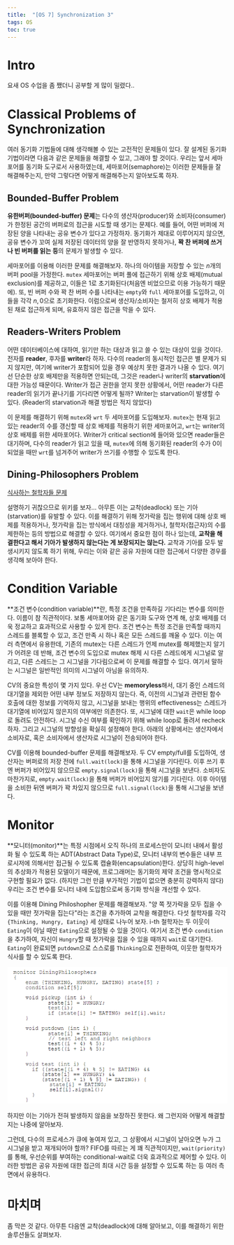 ```yaml
---
title:  "[OS 7] Synchronization 3"
tags: OS
toc: true
---
```


# Intro
요새 OS 수업을 좀 쨌더니 공부할 게 많이 밀렸다..


# Classical Problems of Synchronization
여러 동기화 기법들에 대해 생각해볼 수 있는 고전적인 문제들이 있다. 잘 설계된 동기화 기법이라면 다음과 같은 문제들을 해결할 수 있고, 그래야 할 것이다. 우리는 앞서 세마포어를 동기화 도구로서 사용하였는데, 세마포어(semaphore)는 이러한 문제들을 잘 해결해주는지, 만약 그렇다면 어떻게 해결해주는지 알아보도록 하자.

## Bounded-Buffer Problem
**유한버퍼(bounded-buffer) 문제**는 다수의 생산자(producer)와 소비자(consumer)가 한정된 공간의 버퍼로의 접근을 시도할 때 생기는 문제다. 예를 들어, 어떤 버퍼에 저장된 양을 나타내는 공유 변수가 있다고 가정하자. 동기화가 제대로 이루어지지 않으면, 공유 변수가 꼬여 실제 저장된 데이터의 양을 잘 반영하지 못하거나, **꽉 찬 버퍼에 쓰거나 빈 버퍼를 읽는 등**의 문제가 발생할 수 있다.

세마포어를 이용해 이러한 문제를 해결해보자. 하나의 아이템을 저장할 수 있는 $n$개의 버퍼 pool을 가정한다. `mutex` 세마포어는 버퍼 풀에 접근하기 위해 상호 배제(mutual exclusion)를 제공하고, 이들은 $1$로 초기화된다(처음엔 비었으므로 이용 가능하기 때문에). 또, 빈 버퍼 수와 꽉 찬 버퍼 수를 나타내는 `empty`와 `full` 세마포어를 도입하고, 이들을 각각 $n, 0$으로 초기화한다. 이럼으로써 생산자/소비자는 철저히 상호 배제가 적용된 채로 접근하게 되며, 유효하지 않은 접근을 막을 수 있다.

## Readers-Writers Problem
어떤 데이터베이스에 대하여, 읽기만 하는 대상과 읽고 쓸 수 있는 대상이 있을 것이다. 전자를 **reader**, 후자를 **writer**라 하자. 다수의 reader의 동시적인 접근은 별 문제가 되지 않지만, 여기에 writer가 포함되어 있을 경우 예상치 못한 결과가 나올 수 있다. 여기선 단순한 상호 배제만을 적용하면 안되는데, 그것은 reader나 writer의 **starvation**에 대한 가능성 때문이다. Writer가 접근 권한을 얻지 못한 상황에서, 어떤 reader가 다른 reader의 읽기가 끝나기를 기다리면 어떻게 될까? Writer는 starvation이 발생할 수 있다. (Reader의 starvation과 해결 방법은 적지 않았다)

이 문제를 해결하기 위해 `mutex`와 `wrt` 두 세마포어를 도입해보자. `mutex`는 현재 읽고 있는 reader의 수를 갱신할 때 상호 배제를 적용하기 위한 세마포어고, `wrt`는 writer의 상호 배제를 위한 세마포어다. Writer가 critical section에 들어와 있으면 reader들은 대기하며, 다수의 reader가 읽고 있을 때, `mutex`에 의해 동기화된 reader의 수가 $0$이 되었을 때만 `wrt`를 넘겨주어 writer가 쓰기를 수행할 수 있도록 한다.

## Dining-Philosophers Problem
[식사하는 철학자들 문제](https://ko.wikipedia.org/wiki/%EC%8B%9D%EC%82%AC%ED%95%98%EB%8A%94_%EC%B2%A0%ED%95%99%EC%9E%90%EB%93%A4_%EB%AC%B8%EC%A0%9C)

설명하기 귀찮으므로 위키를 보자... 아무튼 이는 교착(deadlock) 또는 기아(starvation)를 유발할 수 있다. 이를 해결하기 위해 젓가락을 집는 행위에 대해 상호 배제를 적용하거나, 젓가락을 집는 방식에서 대칭성을 제거하거나, 철학자(접근자)의 수를 제한하는 등의 방법으로 해결할 수 있다. 여기에서 중요한 점이 하나 있는데, **교착을 해결한다고 해서 기아가 발생하지 않는다는 게 보장되지는 않는다.** 교착과 기아를 모두 발생시키지 않도록 하기 위해, 우리는 이와 같은 공유 자원에 대한 접근에서 다양한 경우를 생각해 보아야 한다.


# Condition Variable
**조건 변수(condition variable)**란, 특정 조건을 만족하길 기다리는 변수를 의미한다. 이름이 참 직관적이다. 보통 세마포어와 같은 동기화 도구와 연계 해, 상호 배제를 더욱 정교하고 효과적으로 사용할 수 있게 한다. 조건 변수는 특정 조건을 만족할 때까지 스레드를 블록할 수 있고, 조건 만족 시 하나 혹은 모든 스레드를 깨울 수 있다. 이는 여러 측면에서 유용한데, 기존의 mutex는 다른 스레드가 언제 mutex를 해제했는지 알기가 어려운 데 반해, 조건 변수의 도입으로 mutex 해제 시 다른 스레드에게 시그널로 알리고, 다른 스레드는 그 시그널을 기다림으로써 이 문제를 해결할 수 있다. 여기서 말하는 시그널은 일반적인 의미의 시그널이 아님을 유의하자.

CV의 중요한 특성이 몇 가지 있다. 우선 CV는 **memoryless**해서, 대기 중인 스레드의 대기열을 제외한 어떤 내부 정보도 저장하지 않는다. 즉, 이전의 시그널과 관련된 함수 호출에 대한 정보를 기억하지 않고, 시그널을 보내는 행위의 effectiveness는 스레드가 대기열에 비어있지 않은지의 여부에만 의존한다. 또, 시그널에 대한 `wait`은 while loop로 돌려도 안전하다. 시그널 수신 여부를 확인하기 위해 while loop로 돌려서 recheck하자. 그리고 시그널의 방향성을 확실히 설정해야 한다. 아래의 상황에서는 생산자에서 소비자로, 혹은 소비자에서 생산자로 시그널이 전송되어야 한다.

CV를 이용해 bounded-buffer 문제를 해결해보자. 두 CV empty/full를 도입하여, 생산자는 버퍼로의 저장 전에 `full.wait(lock)`을 통해 시그널을 기다린다. 이후 쓰기 후엔 버퍼가 비어있지 않으므로 `empty.signal(lock)`을 통해 시그널을 보낸다. 소비자도 마찬가지로, `empty.wait(lock)`을 통해 버퍼가 비어있지 않기를 기다린다. 이후 아이템을 소비한 뒤엔 버퍼가 꽉 차있지 않으므로 `full.signal(lock)`을 통해 시그널을 보낸다.


# Monitor
**모니터(monitor)**는 특정 시점에서 오직 하나의 프로세스만이 모니터 내에서 활성화 될 수 있도록 하는 ADT(Abstract Data Type)로, 모니터 내부의 변수들은 내부 프로시저에 의해서만 접근될 수 있도록 캡슐화(encapsulation)한다. 상당히 high-level의 추상화가 적용된 모델이기 때문에, 프로그래머는 동기화의 제약 조건을 명시적으로 구현할 필요가 없다. (하지만 그런 만큼 부가적인 기법이 없으면 충분히 강력하지 않다) 우리는 조건 변수를 모니터 내에 도입함으로써 동기화 방식을 개선할 수 있다.

이를 이용해 Dining Philoshopher 문제를 해결해보자. "양 쪽 젓가락을 모두 집을 수 있을 때만 젓가락을 집는다"라는 조건을 추가하여 교착을 해결한다. 다섯 철학자를 각각 `{Thinking, Hungry, Eating}` 세 상태로 나누어 보자. i-th 철학자는 두 이웃이 `Eating`이 아닐 때만 `Eating`으로 설정될 수 있을 것이다. 여기서 조건 변수 `condition`을 추가하여, 자신이 `Hungry`할 때 젓가락을 집을 수 있을 때까지 `wait`로 대기한다. `Eating`이 완료되면 `putdown`으로 스스로를 `Thinking`으로 전환하여, 이웃한 철학자가 식사를 할 수 있도록 한다.

![](/imgs/os/os19.png)

하지만 이는 기아가 전혀 발생하지 않음을 보장하진 못한다. 왜 그런지와 어떻게 해결할지는 나중에 알아보자.

그런데, 다수의 프로세스가 큐에 놓여져 있고, 그 상황에서 시그널이 날아오면 누가 그 시그널을 받고 재개되어야 할까? FIFO를 따르는 게 꽤 직관적이지만, `wait(priority)`를 통해, 우선순위를 부여하는 conditional-wait로 더욱 효과적으로 제어할 수 있다. 이러한 방법은 공유 자원에 대한 접근의 최대 시간 등을 설정할 수 있도록 하는 등 여러 측면에서 유용하다.


# 마치며
좀 막쓴 것 같다. 아무튼 다음엔 교착(deadlock)에 대해 알아보고, 이를 해결하기 위한 솔루션들도 살펴보자.






